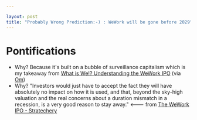 ```yaml
---

layout: post
title: "Probably Wrong Prediction:-) : WeWork will be gone before 2029"
---
```


# Pontifications

* Why? Because it's built on a bubble of surveillance capitalism which is my takeaway from [What is We!? Understanding the WeWork IPO](https://medium.com/@byrnehobart/what-is-we-understanding-the-wework-ipo-b74f0f1f1b46) (via [Om](https://om.co/2019/08/19/summers-over-so-lets-wework/))
* Why? "Investors would just have to accept the fact they will have absolutely no
  impact on how it is used, and that, beyond the sky-high valuation and 
  the real concerns about a duration mismatch in a recession, is a very 
  good reason to stay away." <--- from [The WeWork IPO - Stratechery](https://stratechery.com/2019/the-wework-ipo/)
